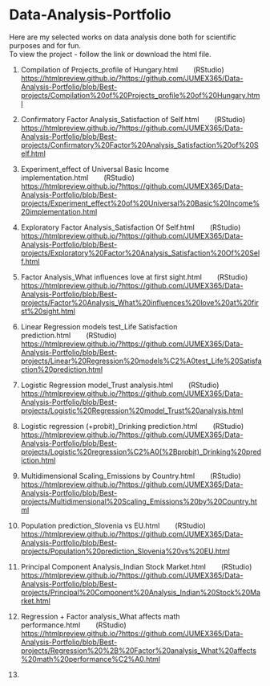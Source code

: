 # Data-Analysis-Portfolio
Here are my selected works on data analysis done both for scientific purposes and for fun.   
To view the project - follow the link or download the html file.

1) Compilation of Projects_profile of Hungary.html⠀⠀⠀(RStudio)    
   https://htmlpreview.github.io/?https://github.com/JUMEX365/Data-Analysis-Portfolio/blob/Best-projects/Compilation%20of%20Projects_profile%20of%20Hungary.html
   
2) Confirmatory Factor Analysis_Satisfaction of Self.html⠀⠀⠀(RStudio)   
   https://htmlpreview.github.io/?https://github.com/JUMEX365/Data-Analysis-Portfolio/blob/Best-projects/Confirmatory%20Factor%20Analysis_Satisfaction%20of%20Self.html

3) Experiment_effect of Universal Basic Income implementation.html⠀⠀⠀(RStudio)    
   https://htmlpreview.github.io/?https://github.com/JUMEX365/Data-Analysis-Portfolio/blob/Best-projects/Experiment_effect%20of%20Universal%20Basic%20Income%20implementation.html

4) Exploratory Factor Analysis_Satisfaction Of Self.html⠀⠀⠀(RStudio)   
   https://htmlpreview.github.io/?https://github.com/JUMEX365/Data-Analysis-Portfolio/blob/Best-projects/Exploratory%20Factor%20Analysis_Satisfaction%20Of%20Self.html

5) Factor Analysis_What influences love at first sight.html⠀⠀⠀(RStudio)    
   https://htmlpreview.github.io/?https://github.com/JUMEX365/Data-Analysis-Portfolio/blob/Best-projects/Factor%20Analysis_What%20influences%20love%20at%20first%20sight.html

6) Linear Regression models test_Life Satisfaction prediction.html⠀⠀⠀(RStudio)    
   https://htmlpreview.github.io/?https://github.com/JUMEX365/Data-Analysis-Portfolio/blob/Best-projects/Linear%20Regression%20models%C2%A0test_Life%20Satisfaction%20prediction.html

7) Logistic Regression model_Trust analysis.html⠀⠀⠀(RStudio)   
   https://htmlpreview.github.io/?https://github.com/JUMEX365/Data-Analysis-Portfolio/blob/Best-projects/Logistic%20Regression%20model_Trust%20analysis.html

8) Logistic regression (+probit)_Drinking prediction.html⠀⠀⠀(RStudio)
   https://htmlpreview.github.io/?https://github.com/JUMEX365/Data-Analysis-Portfolio/blob/Best-projects/Logistic%20regression%C2%A0(%2Bprobit)_Drinking%20prediction.html

9) Multidimensional Scaling_Emissions by Country.html⠀⠀⠀(RStudio)       
   https://htmlpreview.github.io/?https://github.com/JUMEX365/Data-Analysis-Portfolio/blob/Best-projects/Multidimensional%20Scaling_Emissions%20by%20Country.html

10) Population prediction_Slovenia vs EU.html⠀⠀⠀(RStudio)      
   https://htmlpreview.github.io/?https://github.com/JUMEX365/Data-Analysis-Portfolio/blob/Best-projects/Population%20prediction_Slovenia%20vs%20EU.html

11) Principal Component Analysis_Indian Stock Market.html⠀⠀⠀(RStudio)   
   https://htmlpreview.github.io/?https://github.com/JUMEX365/Data-Analysis-Portfolio/blob/Best-projects/Principal%20Component%20Analysis_Indian%20Stock%20Market.html

12) Regression + Factor analysis_What affects math performance.html⠀⠀⠀(RStudio)   
   https://htmlpreview.github.io/?https://github.com/JUMEX365/Data-Analysis-Portfolio/blob/Best-projects/Regression%20%2B%20Factor%20analysis_What%20affects%20math%20performance%C2%A0.html

13) 
   
